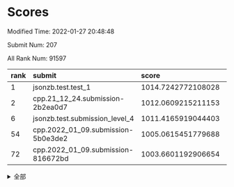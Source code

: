 # Scores

Modified Time: 2022-01-27 20:48:48

Submit Num: 207

All Rank Num: 91597

| rank |               submit               |       score        |       sigma        | pk_num |
| :--- | :--------------------------------- | :----------------- | :----------------- | :----- |
| 1    | jsonzb.test.test_1                 | 1014.7242772108028 | 0.8396159273795255 | 1772   |
| 2    | cpp.21_12_24.submission-2b2ea0d7   | 1012.0609215211153 | 0.7698082797639624 | 1771   |
| 6    | jsonzb.test.submission_level_4     | 1011.4165919044403 | 0.7931749707927519 | 1768   |
| 54   | cpp.2022_01_09.submission-5b0e3de2 | 1005.0615451779688 | 0.7248530999020624 | 1771   |
| 72   | cpp.2022_01_09.submission-816672bd | 1003.6601192906654 | 0.7051990080531376 | 1770   |


<details>
<summary>全部</summary>

| rank |                 submit                 |       score        |       sigma        | pk_num |
| :--- | :------------------------------------- | :----------------- | :----------------- | :----- |
| 1    | jsonzb.test.test_1                     | 1014.7242772108028 | 0.8396159273795255 | 1772   |
| 2    | cpp.21_12_24.submission-2b2ea0d7       | 1012.0609215211153 | 0.7698082797639624 | 1771   |
| 3    | gobigger.level_3.submission_level_3_16 | 1011.9101742850028 | 0.7943687949033511 | 1770   |
| 4    | gobigger.level_3.submission_level_3_31 | 1011.6817896022761 | 0.8159745582225642 | 1771   |
| 5    | gobigger.level_3.submission_level_3_5  | 1011.4502423644237 | 0.7760672001817811 | 1769   |
| 6    | jsonzb.test.submission_level_4         | 1011.4165919044403 | 0.7931749707927519 | 1768   |
| 7    | gobigger.level_3.submission_level_3_9  | 1011.2426618347628 | 0.7858946971736488 | 1768   |
| 8    | gobigger.level_3.submission_level_3_8  | 1010.9679534560945 | 0.7894615384218369 | 1770   |
| 9    | gobigger.level_3.submission_level_3_3  | 1010.9212138256103 | 0.7528486858828866 | 1772   |
| 10   | gobigger.level_3.submission_level_3_38 | 1010.7655722164532 | 0.769218655871486  | 1770   |
| 11   | gobigger.level_3.submission_level_3_35 | 1010.6646627735231 | 0.756150781954894  | 1767   |
| 12   | gobigger.level_3.submission_level_3_39 | 1010.5943950906413 | 0.7467132788237887 | 1771   |
| 13   | gobigger.level_3.submission_level_3_37 | 1010.5352880101157 | 0.7586208565821064 | 1772   |
| 14   | gobigger.level_3.submission_level_3_30 | 1010.4870986468135 | 0.7628461033837175 | 1769   |
| 15   | gobigger.level_3.submission_level_3_33 | 1010.4746427747564 | 0.7429442629859829 | 1768   |
| 16   | gobigger.level_3.submission_level_3_26 | 1010.473397725216  | 0.762040725665167  | 1766   |
| 17   | gobigger.level_3.submission_level_3_2  | 1010.3833347442996 | 0.7886394540208779 | 1767   |
| 18   | gobigger.level_3.submission_level_3_13 | 1010.3733886019346 | 0.7717911123446953 | 1774   |
| 19   | gobigger.level_3.submission_level_3_20 | 1010.3573599564887 | 0.7502722921080923 | 1773   |
| 20   | gobigger.level_3.submission_level_3_4  | 1010.277948221233  | 0.7835276204293378 | 1768   |
| 21   | gobigger.level_3.submission_level_3_29 | 1010.2578811414486 | 0.7722951063217789 | 1768   |
| 22   | gobigger.level_3.submission_level_3_42 | 1010.2312368180366 | 0.7875976154220529 | 1771   |
| 23   | gobigger.level_3.submission_level_3_23 | 1010.1995923700424 | 0.7485645482465167 | 1769   |
| 24   | gobigger.level_3.submission_level_3_44 | 1010.1753619931692 | 0.7547628690299064 | 1764   |
| 25   | gobigger.level_3.submission_level_3_40 | 1010.1385949749153 | 0.7700495221166072 | 1768   |
| 26   | gobigger.level_3.submission_level_3_34 | 1010.1139827672939 | 0.749283850920001  | 1773   |
| 27   | gobigger.level_3.submission_level_3_21 | 1010.0876117674177 | 0.7577267932059683 | 1769   |
| 28   | gobigger.level_3.submission_level_3_17 | 1010.0379355651761 | 0.7446047225086593 | 1774   |
| 29   | gobigger.level_3.submission_level_3_6  | 1009.9946568222284 | 0.7650680377372722 | 1768   |
| 30   | gobigger.level_3.submission_level_3_43 | 1009.9529422302169 | 0.7660087497700686 | 1770   |
| 31   | gobigger.level_3.submission_level_3_15 | 1009.8812175572206 | 0.7458228933413008 | 1774   |
| 32   | gobigger.level_3.submission_level_3_32 | 1009.8264829693455 | 0.7761496728752014 | 1777   |
| 33   | gobigger.level_3.submission_level_3_14 | 1009.7732333417523 | 0.7943459541815884 | 1769   |
| 34   | gobigger.level_3.submission_level_3_27 | 1009.7723845171978 | 0.7627534956559047 | 1774   |
| 35   | gobigger.level_3.submission_level_3_12 | 1009.7521017748778 | 0.7413300414597243 | 1769   |
| 36   | gobigger.level_3.submission_level_3_11 | 1009.7284721484561 | 0.7369505937927538 | 1767   |
| 37   | gobigger.level_3.submission_level_3_45 | 1009.6844991605273 | 0.75345463297662   | 1767   |
| 38   | gobigger.level_3.submission_level_3_48 | 1009.6272547325376 | 0.7875104245029272 | 1768   |
| 39   | gobigger.level_3.submission_level_3_28 | 1009.6227341007183 | 0.7690100003657138 | 1769   |
| 40   | gobigger.level_3.submission_level_3_41 | 1009.6041881880332 | 0.7531147918167905 | 1774   |
| 41   | gobigger.level_3.submission_level_3_49 | 1009.407457183508  | 0.7590275140146001 | 1773   |
| 42   | gobigger.level_3.submission_level_3_47 | 1009.3603103093465 | 0.7485650789551602 | 1771   |
| 43   | gobigger.level_3.submission_level_3_24 | 1009.3258613859842 | 0.7447967097073771 | 1772   |
| 44   | gobigger.level_3.submission_level_3_19 | 1009.2853811823577 | 0.7671220601624034 | 1773   |
| 45   | gobigger.level_3.submission_level_3_1  | 1009.2499379155646 | 0.7308508773281672 | 1768   |
| 46   | gobigger.level_3.submission_level_3_7  | 1009.2479519316798 | 0.760926717242224  | 1771   |
| 47   | gobigger.level_3.submission_level_3_36 | 1008.9199923092419 | 0.7583144081210954 | 1771   |
| 48   | gobigger.level_3.submission_level_3_10 | 1008.8684825441767 | 0.7561577680020642 | 1768   |
| 49   | gobigger.level_3.submission_level_3_0  | 1008.8630928163494 | 0.7588523796099431 | 1769   |
| 50   | gobigger.level_3.submission_level_3_25 | 1008.7531967884908 | 0.7531024691749899 | 1765   |
| 51   | gobigger.level_3.submission_level_3_46 | 1008.4749305089887 | 0.7607864891485024 | 1768   |
| 52   | gobigger.level_3.submission_level_3_22 | 1008.4278366938203 | 0.7347645324039548 | 1771   |
| 53   | gobigger.level_3.submission_level_3_18 | 1008.1157898426441 | 0.741770615315113  | 1771   |
| 54   | cpp.2022_01_09.submission-5b0e3de2     | 1005.0615451779688 | 0.7248530999020624 | 1771   |
| 55   | gobigger.level_1.submission_level_1_5  | 1004.703740413857  | 0.7335162985296108 | 1775   |
| 56   | gobigger.level_1.submission_level_1_11 | 1004.6534525681374 | 0.715151870837617  | 1773   |
| 57   | gobigger.level_1.submission_level_1_30 | 1004.5404597600591 | 0.7197116636763876 | 1768   |
| 58   | gobigger.level_1.submission_level_1_18 | 1004.3140877885031 | 0.715598916641362  | 1771   |
| 59   | gobigger.level_1.submission_level_1_33 | 1004.2284772766965 | 0.7328641880046929 | 1769   |
| 60   | gobigger.level_1.submission_level_1_1  | 1004.1952196821918 | 0.7175131593548505 | 1769   |
| 61   | gobigger.level_1.submission_level_1_23 | 1004.1766395399421 | 0.7183663271372616 | 1772   |
| 62   | gobigger.level_1.submission_level_1_17 | 1004.1424760557738 | 0.7336782925238636 | 1766   |
| 63   | gobigger.level_1.submission_level_1_21 | 1004.0316989309637 | 0.7237322511174639 | 1771   |
| 64   | gobigger.level_1.submission_level_1_43 | 1003.8638610626394 | 0.7036843530476847 | 1769   |
| 65   | gobigger.level_1.submission_level_1_32 | 1003.8207159378611 | 0.718818039325118  | 1768   |
| 66   | gobigger.level_1.submission_level_1_6  | 1003.774412659266  | 0.7045833030895213 | 1770   |
| 67   | gobigger.level_1.submission_level_1_39 | 1003.732816541404  | 0.7113049168632178 | 1767   |
| 68   | gobigger.level_1.submission_level_1_22 | 1003.7279848650405 | 0.7368109640068375 | 1766   |
| 69   | gobigger.level_1.submission_level_1_31 | 1003.7130259434989 | 0.7243881994584034 | 1773   |
| 70   | gobigger.level_1.submission_level_1_37 | 1003.693233414205  | 0.7198353921964478 | 1769   |
| 71   | gobigger.level_1.submission_level_1_16 | 1003.6781643423508 | 0.7126158018305305 | 1772   |
| 72   | cpp.2022_01_09.submission-816672bd     | 1003.6601192906654 | 0.7051990080531376 | 1770   |
| 73   | gobigger.level_1.submission_level_1_28 | 1003.5944436773234 | 0.7127909608886285 | 1770   |
| 74   | gobigger.level_1.submission_level_1_7  | 1003.550948151205  | 0.7186147667572079 | 1771   |
| 75   | gobigger.level_1.submission_level_1_20 | 1003.53639838683   | 0.7162729516455097 | 1766   |
| 76   | gobigger.level_1.submission_level_1_45 | 1003.5307155073061 | 0.7135510518135427 | 1773   |
| 77   | gobigger.level_1.submission_level_1_26 | 1003.5290856945854 | 0.7064363238158999 | 1766   |
| 78   | gobigger.level_1.submission_level_1_49 | 1003.4075945670553 | 0.7090869403469624 | 1771   |
| 79   | gobigger.level_1.submission_level_1_25 | 1003.3853140822205 | 0.7129156317706777 | 1771   |
| 80   | gobigger.level_1.submission_level_1_36 | 1003.2949569680794 | 0.7084495082847103 | 1774   |
| 81   | gobigger.level_1.submission_level_1_41 | 1003.2665576664255 | 0.7066585331342116 | 1770   |
| 82   | gobigger.level_1.submission_level_1_12 | 1003.1816172745968 | 0.7209984534976305 | 1767   |
| 83   | gobigger.level_1.submission_level_1_15 | 1003.1740725001425 | 0.7122923749507029 | 1767   |
| 84   | gobigger.level_1.submission_level_1_3  | 1003.1338572996497 | 0.7191600741507769 | 1769   |
| 85   | gobigger.level_1.submission_level_1_2  | 1003.0776742111259 | 0.7179623497700018 | 1767   |
| 86   | gobigger.level_1.submission_level_1_44 | 1002.9885721725043 | 0.7224390847843912 | 1770   |
| 87   | gobigger.level_1.submission_level_1_38 | 1002.9762707183573 | 0.7141813779987333 | 1764   |
| 88   | gobigger.level_1.submission_level_1_46 | 1002.922655938676  | 0.7177941739733619 | 1769   |
| 89   | gobigger.level_1.submission_level_1_4  | 1002.8219306239794 | 0.7113697040425467 | 1769   |
| 90   | gobigger.level_1.submission_level_1_42 | 1002.8158973611833 | 0.7226913256360388 | 1775   |
| 91   | gobigger.level_1.submission_level_1_40 | 1002.7520315969391 | 0.7058149164916586 | 1768   |
| 92   | gobigger.level_1.submission_level_1_14 | 1002.5624149233611 | 0.7098693649534551 | 1774   |
| 93   | gobigger.level_1.submission_level_1_27 | 1002.511184167384  | 0.7269032412497547 | 1767   |
| 94   | gobigger.level_1.submission_level_1_13 | 1002.506491861078  | 0.717392960750046  | 1773   |
| 95   | gobigger.level_1.submission_level_1_24 | 1002.4399699242396 | 0.716234349496626  | 1764   |
| 96   | gobigger.level_1.submission_level_1_19 | 1002.4141817583738 | 0.7121297324522179 | 1769   |
| 97   | gobigger.level_1.submission_level_1_10 | 1002.379321302806  | 0.7294683028934683 | 1771   |
| 98   | gobigger.level_1.submission_level_1_47 | 1002.3602070246184 | 0.7183638987108986 | 1773   |
| 99   | gobigger.level_1.submission_level_1_8  | 1002.2410267825848 | 0.7189025643270256 | 1774   |
| 100  | gobigger.level_1.submission_level_1_48 | 1002.2384381834584 | 0.7240457823206854 | 1767   |
| 101  | gobigger.level_1.submission_level_1_0  | 1002.1971508660698 | 0.7138838453496653 | 1769   |
| 102  | gobigger.level_1.submission_level_1_9  | 1002.1048570667599 | 0.7136739215544828 | 1767   |
| 103  | gobigger.level_1.submission_level_1_34 | 1002.0969737706454 | 0.7138447989966502 | 1776   |
| 104  | gobigger.level_1.submission_level_1_29 | 1001.9259399714323 | 0.7133554032451879 | 1766   |
| 105  | gobigger.level_1.submission_level_1_35 | 1001.7199028218048 | 0.7158547097335713 | 1765   |
| 106  | gobigger.random.submission_random_13   | 997.6605354803824  | 0.6985391721756876 | 1768   |
| 107  | gobigger.random.submission_random_11   | 997.4719039010719  | 0.6991416654444893 | 1771   |
| 108  | gobigger.random.submission_random_38   | 997.2754478945723  | 0.7040371882206976 | 1769   |
| 109  | gobigger.random.submission_random_47   | 997.2746944235508  | 0.7133893311019652 | 1768   |
| 110  | gobigger.random.submission_random_39   | 997.1852350734479  | 0.7120884550291325 | 1770   |
| 111  | gobigger.random.submission_random_45   | 997.0463817343658  | 0.7182655196514656 | 1767   |
| 112  | gobigger.random.submission_random_12   | 996.9032539915139  | 0.704880011252295  | 1773   |
| 113  | gobigger.random.submission_random_35   | 996.8434851751624  | 0.716141573933115  | 1770   |
| 114  | gobigger.random.submission_random_48   | 996.7978219695234  | 0.7003339457072457 | 1769   |
| 115  | gobigger.random.submission_random_46   | 996.7234859511664  | 0.7117935385310677 | 1774   |
| 116  | gobigger.random.submission_random_1    | 996.7133358139968  | 0.7019213900464956 | 1770   |
| 117  | gobigger.random.submission_random_6    | 996.6776340025025  | 0.7213464612866785 | 1773   |
| 118  | gobigger.random.submission_random_21   | 996.631515578492   | 0.7099239081716918 | 1772   |
| 119  | gobigger.random.submission_random_26   | 996.6083211112359  | 0.7041884874937936 | 1771   |
| 120  | gobigger.random.submission_random_5    | 996.4537328898257  | 0.7125507294446461 | 1773   |
| 121  | gobigger.random.submission_random_7    | 996.4429792690753  | 0.7169612767636555 | 1771   |
| 122  | gobigger.random.submission_random_23   | 996.434643721413   | 0.7107464211474185 | 1769   |
| 123  | gobigger.random.submission_random_28   | 996.425638813997   | 0.7136135637149685 | 1766   |
| 124  | gobigger.random.submission_random_4    | 996.2740999616152  | 0.7064059228877232 | 1770   |
| 125  | gobigger.random.submission_random_22   | 996.2671552176857  | 0.7043788291148025 | 1770   |
| 126  | gobigger.random.submission_random_25   | 996.0749294835734  | 0.7256153878843301 | 1772   |
| 127  | gobigger.random.submission_random_27   | 995.9835047324509  | 0.7064579493060565 | 1767   |
| 128  | gobigger.random.submission_random_9    | 995.9383767751909  | 0.7136827725769297 | 1771   |
| 129  | gobigger.random.submission_random_34   | 995.8863495037068  | 0.7125977138972843 | 1769   |
| 130  | gobigger.random.submission_random_44   | 995.8707056078154  | 0.713048298996529  | 1773   |
| 131  | gobigger.random.submission_random_14   | 995.863263977832   | 0.7278699741803619 | 1768   |
| 132  | gobigger.random.submission_random_18   | 995.8295966773292  | 0.7038878782309949 | 1766   |
| 133  | gobigger.random.submission_random_0    | 995.8287241602983  | 0.7182590327947047 | 1763   |
| 134  | gobigger.random.submission_random_15   | 995.8109178023689  | 0.703451731111104  | 1771   |
| 135  | gobigger.random.submission_random_2    | 995.7959698645286  | 0.7008381993146121 | 1770   |
| 136  | gobigger.random.submission_random_24   | 995.7066541133113  | 0.7114550397774368 | 1772   |
| 137  | gobigger.random.submission_random_19   | 995.6960548494447  | 0.7003301644016767 | 1774   |
| 138  | gobigger.random.submission_random_16   | 995.6104894568849  | 0.7247436322666455 | 1773   |
| 139  | gobigger.random.submission_random_31   | 995.5084051337079  | 0.7168471864450847 | 1774   |
| 140  | gobigger.random.submission_random_49   | 995.4096307651336  | 0.7267450069477334 | 1773   |
| 141  | gobigger.random.submission_random_8    | 995.3945703801979  | 0.7161824844512615 | 1776   |
| 142  | gobigger.random.submission_random_37   | 995.3660366078459  | 0.7141858817563723 | 1772   |
| 143  | gobigger.random.submission_random_30   | 995.3581633076026  | 0.7152202471430059 | 1769   |
| 144  | gobigger.random.submission_random_29   | 995.3271861447952  | 0.7283824988391054 | 1771   |
| 145  | gobigger.random.submission_random_41   | 995.2981326218103  | 0.7040729734582621 | 1770   |
| 146  | gobigger.random.submission_random_43   | 995.1839877383027  | 0.7154148617075831 | 1768   |
| 147  | gobigger.random.submission_random_33   | 995.1573189620751  | 0.7228261991514382 | 1768   |
| 148  | gobigger.random.submission_random_40   | 995.026641482417   | 0.7069088464104021 | 1766   |
| 149  | gobigger.random.submission_random_3    | 994.9762806944982  | 0.7326196193494496 | 1770   |
| 150  | gobigger.random.submission_random_17   | 994.9599016667524  | 0.7115572679666052 | 1773   |
| 151  | gobigger.random.submission_random_36   | 994.9307475092935  | 0.7147470704416272 | 1768   |
| 152  | gobigger.random.submission_random_32   | 994.878736735582   | 0.7140859366632938 | 1766   |
| 153  | gobigger.random.submission_random_20   | 994.8266728388214  | 0.7138743723308579 | 1769   |
| 154  | gobigger.level_2.submission_level_2_26 | 994.6607678954855  | 0.738973732413845  | 1771   |
| 155  | gobigger.random.submission_random_10   | 994.2503148165835  | 0.7259701279251752 | 1774   |
| 156  | gobigger.random.submission_random_42   | 993.689872017735   | 0.7131971388991702 | 1775   |
| 157  | gobigger.level_2.submission_level_2_25 | 993.5351984947108  | 0.739471535248258  | 1766   |
| 158  | gobigger.level_2.submission_level_2_5  | 993.2291940448222  | 0.7325595347831646 | 1769   |
| 159  | gobigger.level_2.submission_level_2_23 | 993.1787170272553  | 0.7419609793354284 | 1773   |
| 160  | gobigger.level_2.submission_level_2_27 | 993.0766783132938  | 0.7364291580731487 | 1775   |
| 161  | gobigger.level_2.submission_level_2_7  | 993.012521813809   | 0.7318580812530483 | 1773   |
| 162  | gobigger.level_2.submission_level_2_22 | 992.9018249738191  | 0.740020313859904  | 1767   |
| 163  | gobigger.level_2.submission_level_2_24 | 992.8622709181917  | 0.7247736233494328 | 1766   |
| 164  | gobigger.level_2.submission_level_2_32 | 992.7708501883487  | 0.7404032863973576 | 1772   |
| 165  | gobigger.level_2.submission_level_2_17 | 992.7116006441088  | 0.7436609859384288 | 1769   |
| 166  | gobigger.level_2.submission_level_2_46 | 992.6852960395361  | 0.7307951189949133 | 1772   |
| 167  | gobigger.level_2.submission_level_2_28 | 992.5485091690944  | 0.7356050631989053 | 1773   |
| 168  | gobigger.level_2.submission_level_2_10 | 992.5225782328354  | 0.7350803560313882 | 1769   |
| 169  | gobigger.level_2.submission_level_2_48 | 992.4612354926575  | 0.7531573825960975 | 1771   |
| 170  | gobigger.level_2.submission_level_2_9  | 992.4575748072842  | 0.7123674517648759 | 1769   |
| 171  | gobigger.level_2.submission_level_2_44 | 992.4210201315694  | 0.7508363117984637 | 1768   |
| 172  | gobigger.level_2.submission_level_2_42 | 992.3708214565659  | 0.7427517702301516 | 1768   |
| 173  | gobigger.level_2.submission_level_2_12 | 992.3369339751014  | 0.741470281801264  | 1768   |
| 174  | gobigger.level_2.submission_level_2_11 | 992.2283860645641  | 0.7362169087918423 | 1770   |
| 175  | gobigger.level_2.submission_level_2_8  | 992.2102079751736  | 0.7595175567971916 | 1772   |
| 176  | gobigger.level_2.submission_level_2_36 | 992.1853570846963  | 0.7284405150995894 | 1770   |
| 177  | gobigger.level_2.submission_level_2_49 | 992.1243243409174  | 0.7414389532751543 | 1770   |
| 178  | gobigger.level_2.submission_level_2_0  | 991.9655006403177  | 0.7384264996315602 | 1766   |
| 179  | gobigger.level_2.submission_level_2_30 | 991.930693054945   | 0.7507948942062447 | 1772   |
| 180  | gobigger.level_2.submission_level_2_18 | 991.8921670358549  | 0.7407146661437434 | 1769   |
| 181  | gobigger.level_2.submission_level_2_3  | 991.8651381369639  | 0.7270777295418781 | 1771   |
| 182  | gobigger.level_2.submission_level_2_41 | 991.8414189046015  | 0.748049888669839  | 1773   |
| 183  | gobigger.level_2.submission_level_2_37 | 991.8079506025855  | 0.7460054762761038 | 1771   |
| 184  | gobigger.level_2.submission_level_2_38 | 991.7977662115718  | 0.749037058932618  | 1770   |
| 185  | gobigger.level_2.submission_level_2_14 | 991.7849827566264  | 0.7434622427196632 | 1773   |
| 186  | gobigger.level_2.submission_level_2_4  | 991.7830411604807  | 0.756560600763897  | 1769   |
| 187  | gobigger.level_2.submission_level_2_47 | 991.7162650667171  | 0.758712293456076  | 1775   |
| 188  | gobigger.level_2.submission_level_2_35 | 991.6122898220425  | 0.7695833667297359 | 1774   |
| 189  | gobigger.level_2.submission_level_2_2  | 991.4835302934911  | 0.735828199986987  | 1766   |
| 190  | gobigger.level_2.submission_level_2_16 | 991.4628687046476  | 0.759379248667556  | 1770   |
| 191  | gobigger.level_2.submission_level_2_39 | 991.4177049693784  | 0.7488002785948223 | 1770   |
| 192  | gobigger.level_2.submission_level_2_13 | 991.3929017632616  | 0.735156616738866  | 1776   |
| 193  | gobigger.level_2.submission_level_2_31 | 991.3909637669786  | 0.7234048302753142 | 1769   |
| 194  | gobigger.level_2.submission_level_2_33 | 991.3190341289693  | 0.7426398032591515 | 1765   |
| 195  | gobigger.level_2.submission_level_2_19 | 991.2507502927623  | 0.7626462511173797 | 1770   |
| 196  | gobigger.level_2.submission_level_2_45 | 991.243014127112   | 0.7734948819564558 | 1772   |
| 197  | gobigger.level_2.submission_level_2_29 | 991.1569353919066  | 0.7435242688268294 | 1767   |
| 198  | gobigger.level_2.submission_level_2_6  | 991.1554676971738  | 0.7518304428995427 | 1770   |
| 199  | gobigger.level_2.submission_level_2_21 | 991.1497738534589  | 0.7623413432229796 | 1769   |
| 200  | gobigger.level_2.submission_level_2_1  | 991.0503371990746  | 0.7516620467214108 | 1766   |
| 201  | gobigger.level_2.submission_level_2_34 | 990.6109368627071  | 0.744290109374773  | 1776   |
| 202  | gobigger.level_2.submission_level_2_15 | 990.3603218860721  | 0.7759033361833635 | 1771   |
| 203  | gobigger.level_2.submission_level_2_40 | 990.1864022306512  | 0.7769572914628485 | 1768   |
| 204  | gobigger.level_2.submission_level_2_43 | 990.031412240066   | 0.7713835490389119 | 1767   |
| 205  | gobigger.level_2.submission_level_2_20 | 989.4903711810429  | 0.7858642416311504 | 1767   |
| 206  | gobigger.none.submission_none_1        | 978.5196721267018  | 1.1956833683004835 | 1770   |
| 207  | gobigger.none.submission_none_0        | 975.7148939738212  | 1.382219153294168  | 1773   |

</details>